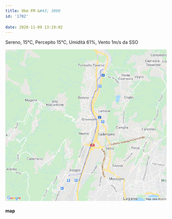 ```yaml
---
title: 9km FM &#43; 3000
id: '1702'

date: 2020-11-09 13:19:02
---
```


Sereno, 15°C, Percepito 15°C, Umidità 61%, Vento 1m/s da SSO

![image](/images/2021/08/20201109-activity-map.png)

#### map

